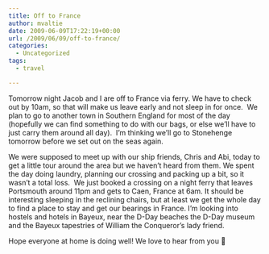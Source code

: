 ```yaml
---
title: Off to France
author: mvaltie
date: 2009-06-09T17:22:19+00:00
url: /2009/06/09/off-to-france/
categories:
  - Uncategorized
tags:
  - travel

---
```

Tomorrow night Jacob and I are off to France via ferry. We have to check out by 10am, so that will make us leave early and not sleep in for once.  We plan to go to another town in Southern England for most of the day (hopefully we can find something to do with our bags, or else we&#8217;ll have to just carry them around all day).  I&#8217;m thinking we&#8217;ll go to Stonehenge tomorrow before we set out on the seas again.

We were supposed to meet up with our ship friends, Chris and Abi, today to get a little tour around the area but we haven&#8217;t heard from them. We spent the day doing laundry, planning our crossing and packing up a bit, so it wasn&#8217;t a total loss.  We just booked a crossing on a night ferry that leaves Portsmouth around 11pm and gets to Caen, France at 6am. It should be interesting sleeping in the reclining chairs, but at least we get the whole day to find a place to stay and get our bearings in France. I&#8217;m looking into hostels and hotels in Bayeux, near the D-Day beaches the D-Day museum and the Bayeux tapestries of William the Conqueror&#8217;s lady friend.

Hope everyone at home is doing well! We love to hear from you 🙂